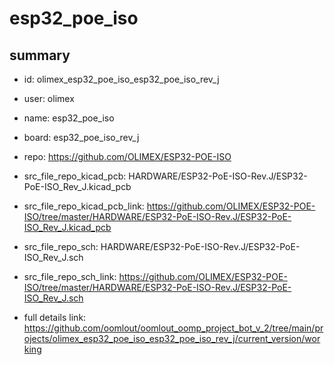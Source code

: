 # esp32_poe_iso
 
## summary 
* id: olimex_esp32_poe_iso_esp32_poe_iso_rev_j
* user: olimex
* name: esp32_poe_iso
* board: esp32_poe_iso_rev_j
* repo: https://github.com/OLIMEX/ESP32-POE-ISO
* src_file_repo_kicad_pcb: HARDWARE/ESP32-PoE-ISO-Rev.J/ESP32-PoE-ISO_Rev_J.kicad_pcb
* src_file_repo_kicad_pcb_link: https://github.com/OLIMEX/ESP32-POE-ISO/tree/master/HARDWARE/ESP32-PoE-ISO-Rev.J/ESP32-PoE-ISO_Rev_J.kicad_pcb


* src_file_repo_sch: HARDWARE/ESP32-PoE-ISO-Rev.J/ESP32-PoE-ISO_Rev_J.sch
* src_file_repo_sch_link: https://github.com/OLIMEX/ESP32-POE-ISO/tree/master/HARDWARE/ESP32-PoE-ISO-Rev.J/ESP32-PoE-ISO_Rev_J.sch
* full details link: https://github.com/oomlout/oomlout_oomp_project_bot_v_2/tree/main/projects/olimex_esp32_poe_iso_esp32_poe_iso_rev_j/current_version/working  







